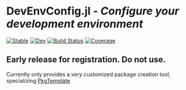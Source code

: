 
# DevEnvConfig.jl - *Configure your development environment*

[![Stable](https://img.shields.io/badge/docs-stable-blue.svg)](https://ylvain.github.io/DevEnvConfig.jl/stable)
[![Dev](https://img.shields.io/badge/docs-dev-blue.svg)](https://ylvain.github.io/DevEnvConfig.jl/dev)
[![Build Status](https://github.com/ylvain/DevEnvConfig.jl/workflows/Tests/badge.svg)](https://github.com/ylvain/DevEnvConfig.jl/actions)
[![Coverage](https://codecov.io/gh/ylvain/DevEnvConfig.jl/branch/main/graph/badge.svg)](https://codecov.io/gh/ylvain/DevEnvConfig.jl)

<!-- 
 [![Coverage](https://codecov.io/gh/ylvain/DevEnvConfig.jl/branch/main/graph/badge.svg)](https://codecov.io/gh/ylvain/DevEnvConfig.jl)
-->

## Early release for registration. Do not use.

Currently only provides a *very* customized package creation tool, specializing [PkgTemplate](https://invenia.github.io/PkgTemplates.jl/stable/)
